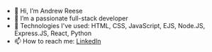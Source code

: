 - 👋 Hi, I’m Andrew Reese
- 👀 I’m a passionate full-stack developer
- 🌱 Technologies I've used: HTML, CSS, JavaScript, EJS, Node.JS, Express.JS, React, Python
- 📫 How to reach me: [LinkedIn]("www.linkedin.com/in/andrew-reese-123a7b26b")

<!---
andrewreese16/andrewreese16 is a ✨ special ✨ repository because its `README.md` (this file) appears on your GitHub profile.
You can click the Preview link to take a look at your changes.
--->

